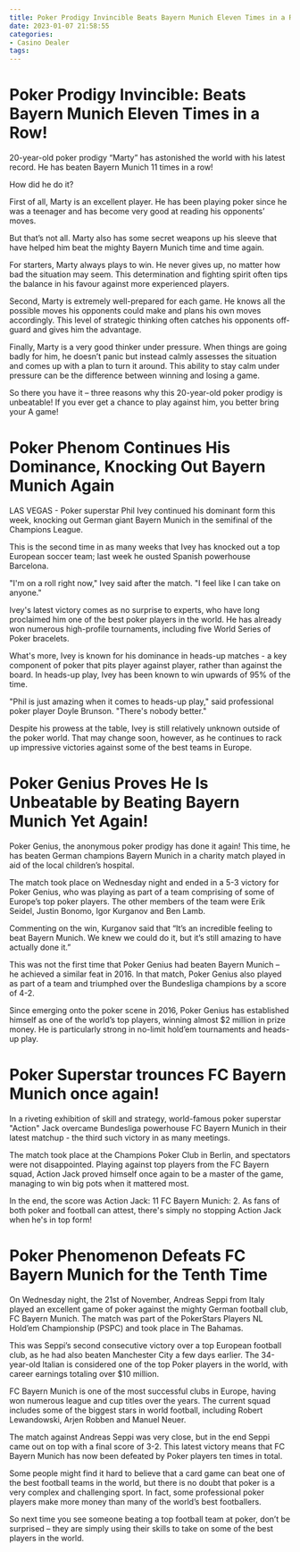 ```yaml
---
title: Poker Prodigy Invincible Beats Bayern Munich Eleven Times in a Row!
date: 2023-01-07 21:58:55
categories:
- Casino Dealer
tags:
---
```



# Poker Prodigy Invincible: Beats Bayern Munich Eleven Times in a Row!

20-year-old poker prodigy “Marty” has astonished the world with his latest record. He has beaten Bayern Munich 11 times in a row!

How did he do it?

First of all, Marty is an excellent player. He has been playing poker since he was a teenager and has become very good at reading his opponents’ moves.

But that’s not all. Marty also has some secret weapons up his sleeve that have helped him beat the mighty Bayern Munich time and time again.

For starters, Marty always plays to win. He never gives up, no matter how bad the situation may seem. This determination and fighting spirit often tips the balance in his favour against more experienced players.

Second, Marty is extremely well-prepared for each game. He knows all the possible moves his opponents could make and plans his own moves accordingly. This level of strategic thinking often catches his opponents off-guard and gives him the advantage.

Finally, Marty is a very good thinker under pressure. When things are going badly for him, he doesn’t panic but instead calmly assesses the situation and comes up with a plan to turn it around. This ability to stay calm under pressure can be the difference between winning and losing a game.

So there you have it – three reasons why this 20-year-old poker prodigy is unbeatable! If you ever get a chance to play against him, you better bring your A game!

#  Poker Phenom Continues His Dominance, Knocking Out Bayern Munich Again

LAS VEGAS - Poker superstar Phil Ivey continued his dominant form this week, knocking out German giant Bayern Munich in the semifinal of the Champions League.

This is the second time in as many weeks that Ivey has knocked out a top European soccer team; last week he ousted Spanish powerhouse Barcelona.

"I'm on a roll right now," Ivey said after the match. "I feel like I can take on anyone."

Ivey's latest victory comes as no surprise to experts, who have long proclaimed him one of the best poker players in the world. He has already won numerous high-profile tournaments, including five World Series of Poker bracelets.

What's more, Ivey is known for his dominance in heads-up matches - a key component of poker that pits player against player, rather than against the board. In heads-up play, Ivey has been known to win upwards of 95% of the time.

"Phil is just amazing when it comes to heads-up play," said professional poker player Doyle Brunson. "There's nobody better."

Despite his prowess at the table, Ivey is still relatively unknown outside of the poker world. That may change soon, however, as he continues to rack up impressive victories against some of the best teams in Europe.

# Poker Genius Proves He Is Unbeatable by Beating Bayern Munich Yet Again!

Poker Genius, the anonymous poker prodigy has done it again! This time, he has beaten German champions Bayern Munich in a charity match played in aid of the local children’s hospital.

The match took place on Wednesday night and ended in a 5-3 victory for Poker Genius, who was playing as part of a team comprising of some of Europe’s top poker players. The other members of the team were Erik Seidel, Justin Bonomo, Igor Kurganov and Ben Lamb.

Commenting on the win, Kurganov said that “It’s an incredible feeling to beat Bayern Munich. We knew we could do it, but it’s still amazing to have actually done it.”

This was not the first time that Poker Genius had beaten Bayern Munich – he achieved a similar feat in 2016. In that match, Poker Genius also played as part of a team and triumphed over the Bundesliga champions by a score of 4-2.

Since emerging onto the poker scene in 2016, Poker Genius has established himself as one of the world’s top players, winning almost $2 million in prize money. He is particularly strong in no-limit hold’em tournaments and heads-up play.

#  Poker Superstar trounces FC Bayern Munich once again!

In a riveting exhibition of skill and strategy, world-famous poker superstar "Action" Jack overcame Bundesliga powerhouse FC Bayern Munich in their latest matchup - the third such victory in as many meetings.

The match took place at the Champions Poker Club in Berlin, and spectators were not disappointed. Playing against top players from the FC Bayern squad, Action Jack proved himself once again to be a master of the game, managing to win big pots when it mattered most.

In the end, the score was Action Jack: 11 FC Bayern Munich: 2. As fans of both poker and football can attest, there's simply no stopping Action Jack when he's in top form!

# Poker Phenomenon Defeats FC Bayern Munich for the Tenth Time

On Wednesday night, the 21st of November, Andreas Seppi from Italy played an excellent game of poker against the mighty German football club, FC Bayern Munich. The match was part of the PokerStars Players NL Hold’em Championship (PSPC) and took place in The Bahamas.

This was Seppi’s second consecutive victory over a top European football club, as he had also beaten Manchester City a few days earlier. The 34-year-old Italian is considered one of the top Poker players in the world, with career earnings totaling over $10 million.

FC Bayern Munich is one of the most successful clubs in Europe, having won numerous league and cup titles over the years. The current squad includes some of the biggest stars in world football, including Robert Lewandowski, Arjen Robben and Manuel Neuer.

The match against Andreas Seppi was very close, but in the end Seppi came out on top with a final score of 3-2. This latest victory means that FC Bayern Munich has now been defeated by Poker players ten times in total.

Some people might find it hard to believe that a card game can beat one of the best football teams in the world, but there is no doubt that poker is a very complex and challenging sport. In fact, some professional poker players make more money than many of the world’s best footballers.

So next time you see someone beating a top football team at poker, don’t be surprised – they are simply using their skills to take on some of the best players in the world.